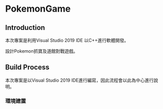 # PokemonGame
## Introduction
本次專案是利用Visual Studio 2019 IDE 以C++進行軟體開發。

設計Pokemon抓寶及道館對戰遊戲。

## Build Process

本次專案是以Visual Studio 2019 IDE進行編寫，因此流程會以此為中心進行說明。

### 環境建置